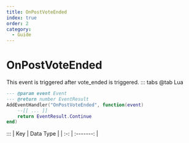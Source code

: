```yaml
---
title: OnPostVoteEnded
index: true
order: 2
category:
  - Guide
---
```


# OnPostVoteEnded
This event is triggered after vote_ended is triggered.
::: tabs
@tab Lua
```lua
--- @param event Event
--- @return number EventResult
AddEventHandler("OnPostVoteEnded", function(event)
    --[[ ... ]]
    return EventResult.Continue
end)
```

:::
| Key | Data Type |
| :-: | :-------: |